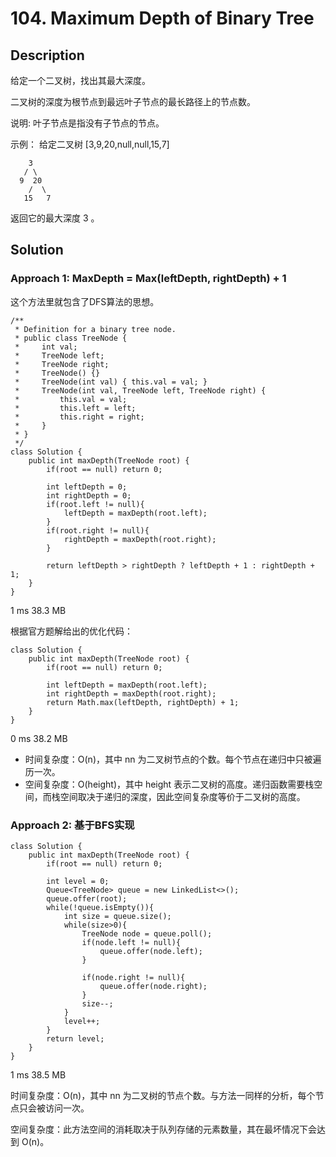 # 104. Maximum Depth of Binary Tree

## Description

给定一个二叉树，找出其最大深度。

二叉树的深度为根节点到最远叶子节点的最长路径上的节点数。

说明: 叶子节点是指没有子节点的节点。

示例：
给定二叉树 [3,9,20,null,null,15,7]

```
    3
   / \
  9  20
    /  \
   15   7
```
返回它的最大深度 3 。

## Solution

### Approach 1: MaxDepth = Max(leftDepth, rightDepth) + 1

这个方法里就包含了DFS算法的思想。

```
/**
 * Definition for a binary tree node.
 * public class TreeNode {
 *     int val;
 *     TreeNode left;
 *     TreeNode right;
 *     TreeNode() {}
 *     TreeNode(int val) { this.val = val; }
 *     TreeNode(int val, TreeNode left, TreeNode right) {
 *         this.val = val;
 *         this.left = left;
 *         this.right = right;
 *     }
 * }
 */
class Solution {
    public int maxDepth(TreeNode root) {
        if(root == null) return 0;

        int leftDepth = 0;
        int rightDepth = 0;
        if(root.left != null){
            leftDepth = maxDepth(root.left);
        } 
        if(root.right != null){
            rightDepth = maxDepth(root.right);
        }

        return leftDepth > rightDepth ? leftDepth + 1 : rightDepth + 1;
    }
}
```
1 ms	38.3 MB

根据官方题解给出的优化代码：

```
class Solution {
    public int maxDepth(TreeNode root) {
        if(root == null) return 0;

        int leftDepth = maxDepth(root.left);
        int rightDepth = maxDepth(root.right);
        return Math.max(leftDepth, rightDepth) + 1;
    }
}
```
0 ms	38.2 MB
* 时间复杂度：O(n)，其中 nn 为二叉树节点的个数。每个节点在递归中只被遍历一次。
* 空间复杂度：O(height)，其中 height 表示二叉树的高度。递归函数需要栈空间，而栈空间取决于递归的深度，因此空间复杂度等价于二叉树的高度。


### Approach 2: 基于BFS实现

```
class Solution {
    public int maxDepth(TreeNode root) {
        if(root == null) return 0;

        int level = 0;
        Queue<TreeNode> queue = new LinkedList<>();
        queue.offer(root);
        while(!queue.isEmpty()){
            int size = queue.size();
            while(size>0){
                TreeNode node = queue.poll();
                if(node.left != null){
                    queue.offer(node.left);
                }

                if(node.right != null){
                    queue.offer(node.right);
                }
                size--;
            }
            level++;
        }
        return level;
    }
}
```
1 ms	38.5 MB

时间复杂度：O(n)，其中 nn 为二叉树的节点个数。与方法一同样的分析，每个节点只会被访问一次。

空间复杂度：此方法空间的消耗取决于队列存储的元素数量，其在最坏情况下会达到 O(n)。




